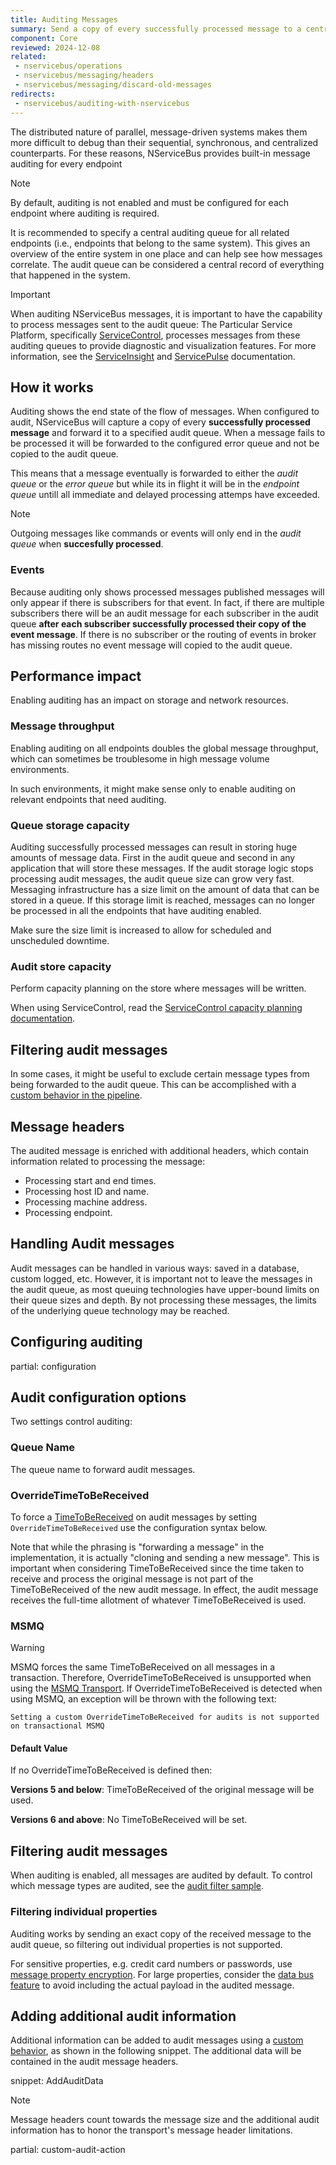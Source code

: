 ```yaml
---
title: Auditing Messages
summary: Send a copy of every successfully processed message to a central place for analysis and compliance purposes.
component: Core
reviewed: 2024-12-08
related:
 - nservicebus/operations
 - nservicebus/messaging/headers
 - nservicebus/messaging/discard-old-messages
redirects:
 - nservicebus/auditing-with-nservicebus
---
```


The distributed nature of parallel, message-driven systems makes them more difficult to debug than their sequential, synchronous, and centralized counterparts. For these reasons, NServiceBus provides built-in message auditing for every endpoint

> [!NOTE]
> By default, auditing is not enabled and must be configured for each endpoint where auditing is required.

It is recommended to specify a central auditing queue for all related endpoints (i.e., endpoints that belong to the same system). This gives an overview of the entire system in one place and can help see how messages correlate. The audit queue can be considered a central record of everything that happened in the system.

> [!IMPORTANT]
> When auditing NServiceBus messages, it is important to have the capability to process messages sent to the audit queue: The Particular Service Platform, specifically [ServiceControl](/servicecontrol), processes messages from these auditing queues to provide diagnostic and visualization features. For more information, see the [ServiceInsight](/serviceinsight/) and [ServicePulse](/servicepulse/) documentation.

## How it works

Auditing shows the end state of the flow of messages. When configured to audit, NServiceBus will capture a copy of every **successfully processed message** and forward it to a specified audit queue. When a message fails to be processed it will be forwarded to the configured error queue and not be copied to the audit queue. 

This means that a message eventually is forwarded to either the *audit queue* or the *error queue* but while its in flight it will be in the *endpoint queue* untill all immediate and delayed processing attemps have exceeded.

> [!NOTE]
> Outgoing messages like commands or events will only end in the *audit queue* when **succesfully processed**.

### Events

Because auditing only shows processed messages published messages will only appear if there is subscribers for that event. In fact, if there are multiple subscribers there will be an audit message for each subscriber in the audit queue **after each subscriber successfully processed their copy of the event message**. If there is no subscriber or the routing of events in broker has missing routes no event message will copied to the audit queue. 

## Performance impact

Enabling auditing has an impact on storage and network resources.

### Message throughput

Enabling auditing on all endpoints doubles the global message throughput, which can sometimes be troublesome in high message volume environments.

In such environments, it might make sense only to enable auditing on relevant endpoints that need auditing.

### Queue storage capacity

Auditing successfully processed messages can result in storing huge amounts of message data. First in the audit queue and second in any application that will store these messages. If the audit storage logic stops processing audit messages, the audit queue size can grow very fast. Messaging infrastructure has a size limit on the amount of data that can be stored in a queue. If this storage limit is reached, messages can no longer be processed in all the endpoints that have auditing enabled.

Make sure the size limit is increased to allow for scheduled and unscheduled downtime.

### Audit store capacity

Perform capacity planning on the store where messages will be written.

When using ServiceControl, read the [ServiceControl capacity planning documentation](/servicecontrol/capacity-and-planning.md).

## Filtering audit messages

In some cases, it might be useful to exclude certain message types from being forwarded to the audit queue. This can be accomplished with a [custom behavior in the pipeline](/samples/pipeline/audit-filtering).

## Message headers

The audited message is enriched with additional headers, which contain information related to processing the message:

* Processing start and end times.
* Processing host ID and name.
* Processing machine address.
* Processing endpoint.

## Handling Audit messages

Audit messages can be handled in various ways: saved in a database, custom logged, etc. However, it is important not to leave the messages in the audit queue, as most queuing technologies have upper-bound limits on their queue sizes and depth. By not processing these messages, the limits of the underlying queue technology may be reached.

## Configuring auditing

partial: configuration

## Audit configuration options

Two settings control auditing:

### Queue Name

The queue name to forward audit messages.

### OverrideTimeToBeReceived

To force a [TimeToBeReceived](/nservicebus/messaging/discard-old-messages.md) on audit messages by setting `OverrideTimeToBeReceived` use the configuration syntax below.

Note that while the phrasing is "forwarding a message" in the implementation, it is actually "cloning and sending a new message". This is important when considering TimeToBeReceived since the time taken to receive and process the original message is not part of the TimeToBeReceived of the new audit message. In effect, the audit message receives the full-time allotment of whatever TimeToBeReceived is used.

### MSMQ

> [!WARNING]
> MSMQ forces the same TimeToBeReceived on all messages in a transaction. Therefore, OverrideTimeToBeReceived is unsupported when using the [MSMQ Transport](/transports/msmq/). If OverrideTimeToBeReceived is detected when using MSMQ, an exception will be thrown with the following text:
>
> ```
> Setting a custom OverrideTimeToBeReceived for audits is not supported on transactional MSMQ
> ```

#### Default Value

If no OverrideTimeToBeReceived is defined then:

**Versions 5 and below**: TimeToBeReceived of the original message will be used.

**Versions 6 and above**: No TimeToBeReceived will be set.

## Filtering audit messages

When auditing is enabled, all messages are audited by default. To control which message types are audited, see the [audit filter sample](/samples/pipeline/audit-filtering/).

### Filtering individual properties

Auditing works by sending an exact copy of the received message to the audit queue, so filtering out individual properties is not supported.

For sensitive properties, e.g. credit card numbers or passwords, use [message property encryption](/nservicebus/security/property-encryption.md). For large properties, consider the [data bus feature](/nservicebus/messaging/claimcheck/) to avoid including the actual payload in the audited message.

## Adding additional audit information

Additional information can be added to audit messages using a [custom behavior](/nservicebus/pipeline/manipulate-with-behaviors.md), as shown in the following snippet. The additional data will be contained in the audit message headers.

snippet: AddAuditData

> [!NOTE]
> Message headers count towards the message size and the additional audit information has to honor the transport's message header limitations.

partial: custom-audit-action
